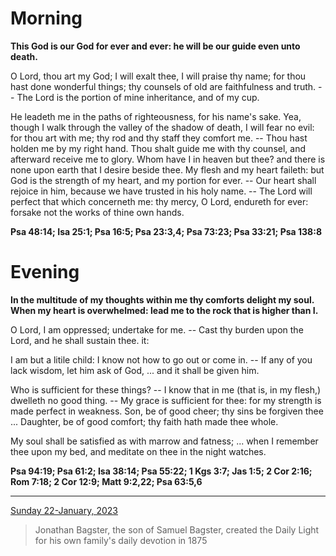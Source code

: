 # Morning

**This God is our God for ever and ever: he will be our guide even unto death.**
 
O Lord, thou art my God; I will exalt thee, I will praise thy name; for thou hast done wonderful things; thy counsels of old are faithfulness and truth. -- The Lord is the portion of mine inheritance, and of my cup.
 
He leadeth me in the paths of righteousness, for his name's sake. Yea, though I walk through the valley of the shadow of death, I will fear no evil: for thou art with me; thy rod and thy staff they comfort me. -- Thou hast holden me by my right hand. Thou shalt guide me with thy counsel, and afterward receive me to glory. Whom have I in heaven but thee? and there is none upon earth that I desire beside thee. My flesh and my heart faileth: but God is the strength of my heart, and my portion for ever. -- Our heart shall rejoice in him, because we have trusted in his holy name. -- The Lord will perfect that which concerneth me: thy mercy, O Lord, endureth for ever: forsake not the works of thine own hands.  

**Psa 48:14; Isa 25:1; Psa 16:5; Psa 23:3,4; Psa 73:23; Psa 33:21; Psa 138:8**

# Evening

**In the multitude of my thoughts within me thy comforts delight my soul. When my heart is overwhelmed: lead me to the rock that is higher than I.**
 
O Lord, I am oppressed; undertake for me. -- Cast thy burden upon the Lord, and he shall sustain thee. it:
 
I am but a litile child: I know not how to go out or come in. -- If any of you lack wisdom, let him ask of God, ... and it shall be given him.
 
Who is sufficient for these things? -- I know that in me (that is, in my flesh,) dwelleth no good thing. -- My grace is sufficient for thee: for my strength is made perfect in weakness. Son, be of good cheer; thy sins be forgiven thee ... Daughter, be of good comfort; thy faith hath made thee whole.
 
My soul shall be satisfied as with marrow and fatness; ... when I remember thee upon my bed, and meditate on thee in the night watches.  

**Psa 94:19; Psa 61:2; Isa 38:14; Psa 55:22; 1 Kgs 3:7; Jas 1:5; 2 Cor 2:16; Rom 7:18; 2 Cor 12:9; Matt 9:2,22; Psa 63:5,6**

---

[Sunday 22-January, 2023](https://t.me/s/daily_light)

> Jonathan Bagster, the son of Samuel Bagster, created the Daily Light for his own family's daily devotion in 1875

